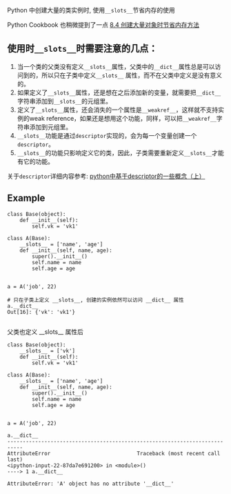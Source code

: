 Python 中创建大量的类实例时, 使用`__slots__`节省内存的使用

Python Cookbook 也稍微提到了一点 [8.4 创建大量对象时节省内存方法](http://python3-cookbook.readthedocs.io/zh_CN/latest/c08/p04_save_memory_when_create_large_number_instances.html)

## 使用时`__slots__`时需要注意的几点：

1. 当一个类的父类没有定义`__slots__`属性，父类中的`__dict__`属性总是可以访问到的，所以只在子类中定义`__slots__`
   属性，而不在父类中定义是没有意义的。
2. 如果定义了`__slots__`属性，还是想在之后添加新的变量，就需要把`__dict__`字符串添加到`__slots__`的元组里。
3. 定义了`__slots__`属性，还会消失的一个属性是`__weakref__`，这样就不支持实例的weak reference，如果还是想用这个功能，同样，可以把`__weakref__`字符串添加到元组里。
4. `__slots__`功能是通过`descriptor`实现的，会为每一个变量创建一个`descriptor`。
5. `__slots__`的功能只影响定义它的类，因此，子类需要重新定义`__slots__`才能有它的功能。

关于`descriptor`详细内容参考: [python中基于descriptor的一些概念（上）](http://www.cnblogs.com/btchenguang/archive/2012/09/17/2689146.html#WizKMOutline_1347874388282794)

## Example

```
class Base(object):
    def __init__(self):
        self.vk = 'vk1'

class A(Base):
    __slots__ = ['name', 'age']
    def __init__(self, name, age):
        super().__init__()
        self.name = name
        self.age = age
        

a = A('job', 22)

# 只在子类上定义 __slots__, 创建的实例依然可以访问 __dict__ 属性
a.__dict__
Out[16]: {'vk': 'vk1'}


```

父类也定义 \_\_slots\_\_ 属性后

```
class Base(object):
    __slots__ = ['vk']
    def __init__(self):
        self.vk = 'vk1'

class A(Base):
    __slots__ = ['name', 'age']
    def __init__(self, name, age):
        super().__init__()
        self.name = name
        self.age = age
        

a = A('job', 22)

a.__dict__
---------------------------------------------------------------------------
AttributeError                            Traceback (most recent call last)
<ipython-input-22-87da7e691200> in <module>()
----> 1 a.__dict__

AttributeError: 'A' object has no attribute '__dict__'
```







